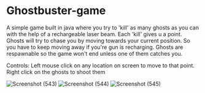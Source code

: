 # Ghostbuster-game
A simple game built in java where you try to 'kill' as many ghosts as you can with the help of a rechargeable laser beam.
Each 'kill' gives u a point. Ghosts will try to chase you by moving towards your current position. 
So you have to keep moving away if you're gun is recharging. Ghosts are respawnable so the game won't end unless one of them catches you.

Controls: Left mouse click on any location on screen to move to that point. Right click on the ghosts to shoot them

![Screenshot (543)](https://user-images.githubusercontent.com/35193519/57191735-16222b80-6f6c-11e9-8d44-a22cbb5cdae4.png)
![Screenshot (544)](https://user-images.githubusercontent.com/35193519/57191737-17535880-6f6c-11e9-9d5b-b888a2dc7029.png)
![Screenshot (545)](https://user-images.githubusercontent.com/35193519/57191738-19b5b280-6f6c-11e9-98a1-81d537430e38.png)
